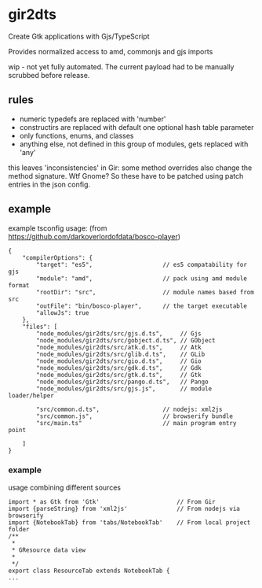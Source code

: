 # gir2dts #

Create Gtk applications with Gjs/TypeScript

Provides normalized access to amd, commonjs and gjs imports

wip - not yet fully automated. The current payload had to be manually scrubbed before release.

## rules

* numeric typedefs are replaced with 'number'
* constructirs are replaced with default one optional hash table parameter
* only functions, enums, and classes
* anything else, not defined in this group of modules, gets replaced with 'any'

this leaves 'inconsistencies' in Gir: 
some method overrides also change the method signature. Wtf Gnome?
So these have to be patched using patch entries in the json config.

## example

example tsconfig usage: (from https://github.com/darkoverlordofdata/bosco-player)
```
{
    "compilerOptions": {
        "target": "es5",                    // es5 compatability for gjs
        "module": "amd",                    // pack using amd module format
        "rootDir": "src",                   // module names based from src
        "outFile": "bin/bosco-player",      // the target executable
        "allowJs": true 
    },
    "files": [
        "node_modules/gir2dts/src/gjs.d.ts",     // Gjs
        "node_modules/gir2dts/src/gobject.d.ts", // GObject
        "node_modules/gir2dts/src/atk.d.ts",     // Atk
        "node_modules/gir2dts/src/glib.d.ts",    // GLib
        "node_modules/gir2dts/src/gio.d.ts",     // Gio
        "node_modules/gir2dts/src/gdk.d.ts",     // Gdk
        "node_modules/gir2dts/src/gtk.d.ts",     // Gtk
        "node_modules/gir2dts/src/pango.d.ts",   // Pango
        "node_modules/gir2dts/src/gjs.js",       // module loader/helper
        
        "src/common.d.ts",                  // nodejs: xml2js
        "src/common.js",                    // browserify bundle
        "src/main.ts"                       // main program entry point
        
    ]
}
```

### example

usage combining different sources

```
import * as Gtk from 'Gtk'                      // From Gir
import {parseString} from 'xml2js'              // From nodejs via browserify
import {NotebookTab} from 'tabs/NotebookTab'    // From local project folder
/**
 *
 * GResource data view
 *
 */
export class ResourceTab extends NotebookTab {
...    
```